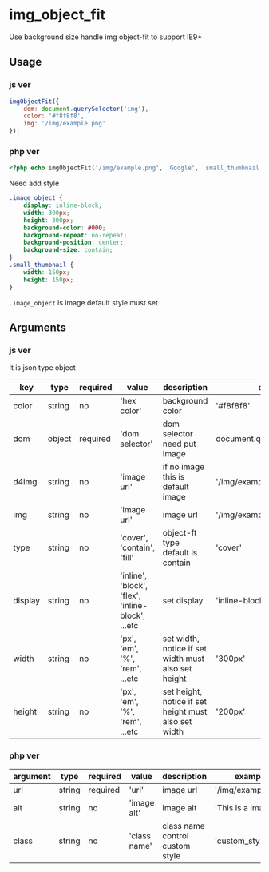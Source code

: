 # img_object_fit
Use background size handle img object-fit to support IE9+

## Usage

### js ver

```javascript
imgObjectFit({
    dom: document.querySelector('img'),
    color: '#f8f8f8',
    img: '/img/example.png'
});
```

### php ver

```php
<?php echo imgObjectFit('/img/example.png', 'Google', 'small_thumbnail'); ?>
```

Need add style

```css
.image_object {
    display: inline-block;
    width: 300px;
    height: 300px;
    background-color: #000;
    background-repeat: no-repeat;
    background-position: center;
    background-size: contain;
}
.small_thumbnail {
    width: 150px;
    height: 150px;
}
```

`.image_object` is image default style must set


## Arguments

### js ver

It is json type object

|key|type|required|value|description|example|
|---|---|---|---|---|---|
|color|string|no|'hex color'| background color|'#f8f8f8'|
|dom|object|required|'dom selector'|dom selector need put image|document.querySelector('img')|
|d4img|string|no|'image url'|if no image this is default image|'/img/example.png'|
|img|string|no|'image url'|image url|'/img/example.png'|
|type|string|no|'cover', 'contain', 'fill'|object-ft type default is contain|'cover'|
|display|string|no|'inline', 'block', 'flex', 'inline-block', ...etc|set display|'inline-block'|
|width|string|no|'px', 'em', '%', 'rem', ...etc|set width, notice if set width must also set height|'300px'|
|height|string|no|'px', 'em', '%', 'rem', ...etc|set height, notice if set height must also set width|'200px'|


### php ver


|argument|type|required|value|description|example|
|---|---|---|---|---|---|
|url|string|required|'url'|image url|'/img/example.png'|
|alt|string|no|'image alt'|image alt|'This is a image'|
|class|string|no|'class name'|class name control custom style|'custom_style'|
